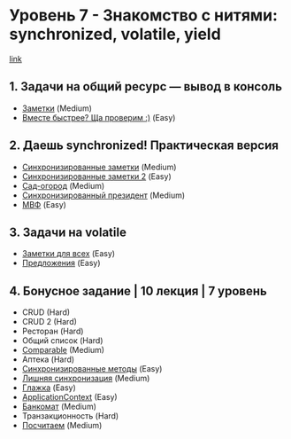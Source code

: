 # Уровень 7 - Знакомство с нитями: synchronized, volatile, yield
[link](https://javarush.ru/quests/lectures?quest=QUEST_JAVA_CORE&level=7)

## 1. Задачи на общий ресурс — вывод в консоль
* [Заметки](https://github.com/gattoramm/javarush/tree/main/Java%20Core/%D0%A3%D1%80%D0%BE%D0%B2%D0%B5%D0%BD%D1%8C%207/1.%20%D0%97%D0%B0%D0%BC%D0%B5%D1%82%D0%BA%D0%B8) (Medium)
* [Вместе быстрее? Ща проверим :)](https://github.com/gattoramm/javarush/tree/main/Java%20Core/%D0%A3%D1%80%D0%BE%D0%B2%D0%B5%D0%BD%D1%8C%207/1.%20%D0%92%D0%BC%D0%B5%D1%81%D1%82%D0%B5%20%D0%B1%D1%8B%D1%81%D1%82%D1%80%D0%B5%D0%B5) (Easy)

## 2. Даешь synchronized! Практическая версия
* [Синхронизированные заметки](https://github.com/gattoramm/javarush/tree/main/Java%20Core/%D0%A3%D1%80%D0%BE%D0%B2%D0%B5%D0%BD%D1%8C%207/2.%20%D0%A1%D0%B8%D0%BD%D1%85%D1%80%D0%BE%D0%BD%D0%B8%D0%B7%D0%B8%D1%80%D0%BE%D0%B2%D0%B0%D0%BD%D0%BD%D1%8B%D0%B5%20%D0%B7%D0%B0%D0%BC%D0%B5%D1%82%D0%BA%D0%B8) (Medium)
* [Синхронизированные заметки 2](https://github.com/gattoramm/javarush/tree/main/Java%20Core/%D0%A3%D1%80%D0%BE%D0%B2%D0%B5%D0%BD%D1%8C%207/2.%20%D0%A1%D0%B8%D0%BD%D1%85%D1%80%D0%BE%D0%BD%D0%B8%D0%B7%D0%B8%D1%80%D0%BE%D0%B2%D0%B0%D0%BD%D0%BD%D1%8B%D0%B5%20%D0%B7%D0%B0%D0%BC%D0%B5%D1%82%D0%BA%D0%B8%202) (Easy)
* [Сад-огород](https://github.com/gattoramm/javarush/tree/main/Java%20Core/%D0%A3%D1%80%D0%BE%D0%B2%D0%B5%D0%BD%D1%8C%207/2.%20%D0%A1%D0%B0%D0%B4-%D0%BE%D0%B3%D0%BE%D1%80%D0%BE%D0%B4) (Medium)
* [Синхронизированный президент](https://github.com/gattoramm/javarush/tree/main/Java%20Core/%D0%A3%D1%80%D0%BE%D0%B2%D0%B5%D0%BD%D1%8C%207/2.%20%D0%A1%D0%B8%D0%BD%D1%85%D1%80%D0%BE%D0%BD%D0%B8%D0%B7%D0%B8%D1%80%D0%BE%D0%B2%D0%B0%D0%BD%D0%BD%D1%8B%D0%B9%20%D0%BF%D1%80%D0%B5%D0%B7%D0%B8%D0%B4%D0%B5%D0%BD%D1%82) (Medium)
* [МВФ](https://github.com/gattoramm/javarush/tree/main/Java%20Core/%D0%A3%D1%80%D0%BE%D0%B2%D0%B5%D0%BD%D1%8C%207/2.%20%D0%9C%D0%92%D0%A4) (Easy)

## 3. Задачи на volatile
* [Заметки для всех](https://github.com/gattoramm/javarush/tree/main/Java%20Core/%D0%A3%D1%80%D0%BE%D0%B2%D0%B5%D0%BD%D1%8C%207/3.%20%D0%97%D0%B0%D0%BC%D0%B5%D1%82%D0%BA%D0%B8%20%D0%B4%D0%BB%D1%8F%20%D0%B2%D1%81%D0%B5%D1%85) (Easy)
* [Предложения](https://github.com/gattoramm/javarush/tree/main/Java%20Core/%D0%A3%D1%80%D0%BE%D0%B2%D0%B5%D0%BD%D1%8C%207/3.%20%D0%9F%D1%80%D0%B5%D0%B4%D0%BB%D0%BE%D0%B6%D0%B5%D0%BD%D0%B8%D1%8F) (Easy)

## 4. Бонусное задание | 10 лекция | 7 уровень
* CRUD (Hard)
* CRUD 2 (Hard)
* Ресторан (Hard)
* Общий список (Hard)
* [Comparable](https://github.com/gattoramm/javarush/tree/main/Java%20Core/%D0%A3%D1%80%D0%BE%D0%B2%D0%B5%D0%BD%D1%8C%207/4.%20Comparable) (Medium)
* Аптека (Hard)
* [Синхронизированные методы](https://github.com/gattoramm/javarush/tree/main/Java%20Core/%D0%A3%D1%80%D0%BE%D0%B2%D0%B5%D0%BD%D1%8C%207/4.%20%D0%A1%D0%B8%D0%BD%D1%85%D1%80%D0%BE%D0%BD%D0%B8%D0%B7%D0%B8%D1%80%D0%BE%D0%B2%D0%B0%D0%BD%D0%BD%D1%8B%D0%B5%20%D0%BC%D0%B5%D1%82%D0%BE%D0%B4%D1%8B) (Easy)
* [Лишняя синхронизация](https://github.com/gattoramm/javarush/tree/main/Java%20Core/%D0%A3%D1%80%D0%BE%D0%B2%D0%B5%D0%BD%D1%8C%207/4.%20%D0%9B%D0%B8%D1%88%D0%BD%D1%8F%D1%8F%20%D1%81%D0%B8%D0%BD%D1%85%D1%80%D0%BE%D0%BD%D0%B8%D0%B7%D0%B0%D1%86%D0%B8%D1%8F) (Medium)
* [Глажка](https://github.com/gattoramm/javarush/tree/main/Java%20Core/%D0%A3%D1%80%D0%BE%D0%B2%D0%B5%D0%BD%D1%8C%207/4.%20%D0%93%D0%BB%D0%B0%D0%B6%D0%BA%D0%B0) (Easy)
* [ApplicationContext](https://github.com/gattoramm/javarush/tree/main/Java%20Core/%D0%A3%D1%80%D0%BE%D0%B2%D0%B5%D0%BD%D1%8C%207/4.%20ApplicationContext) (Easy)
* [Банкомат](https://github.com/gattoramm/javarush/tree/main/Java%20Core/%D0%A3%D1%80%D0%BE%D0%B2%D0%B5%D0%BD%D1%8C%207/4.%20%D0%91%D0%B0%D0%BD%D0%BA%D0%BE%D0%BC%D0%B0%D1%82) (Medium)
* Транзакционность (Hard)
* [Посчитаем](https://github.com/gattoramm/javarush/tree/main/Java%20Core/%D0%A3%D1%80%D0%BE%D0%B2%D0%B5%D0%BD%D1%8C%207/4.%20%D0%9F%D0%BE%D1%81%D1%87%D0%B8%D1%82%D0%B0%D0%B5%D0%BC) (Medium)